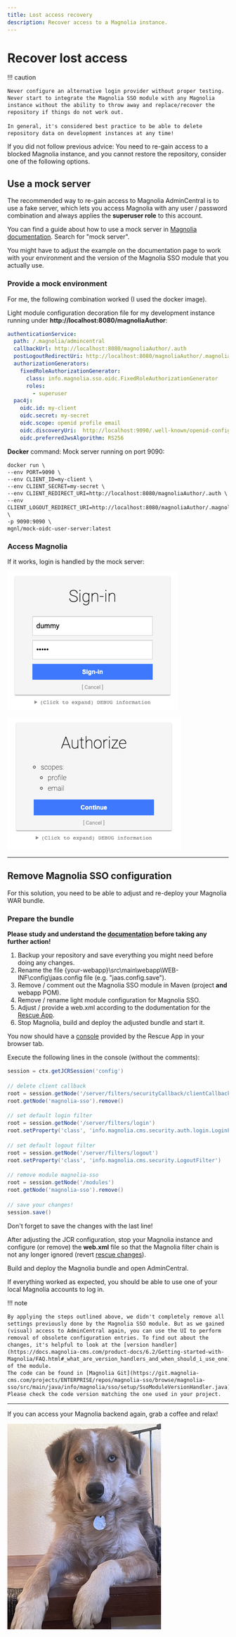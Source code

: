 ```yaml
---
title: Lost access recovery
description: Recover access to a Magnolia instance.
---
```


# Recover lost access

!!! caution

    Never configure an alternative login provider without proper testing. Never start to integrate the Magnolia SSO module with any Magnolia instance without the ability to throw away and replace/recover the repository if things do not work out.
    
    In general, it's considered best practice to be able to delete repository data on development instances at any time!

If you did not follow previous advice: You need to re-gain access to a blocked Magnolia instance, and you cannot restore the repository, consider one of the following options.

## Use a mock server

The recommended way to re-gain access to Magnolia AdminCentral is to use a fake server, which lets you access Magnolia with any user / password combination and always applies the **superuser role** to this account.

You can find a guide about how to use a mock server in [Magnolia documentation](https://docs.magnolia-cms.com). Search for "mock server".

You might have to adjust the example on the documentation page to work with your environment and the version of the Magnolia SSO module that you actually use.

### Provide a mock environment

For me, the following combination worked (I used the docker image).

Light module configuration decoration file for my development instance running under **http://localhost:8080/magnoliaAuthor**:

```yaml
authenticationService:
  path: /.magnolia/admincentral
  callbackUrl: http://localhost:8080/magnoliaAuthor/.auth
  postLogoutRedirectUri: http://localhost:8080/magnoliaAuthor/.magnolia/admincentral
  authorizationGenerators:
    fixedRoleAuthorizationGenerator:
      class: info.magnolia.sso.oidc.FixedRoleAuthorizationGenerator
      roles:
        - superuser
  pac4j:
    oidc.id: my-client
    oidc.secret: my-secret
    oidc.scope: openid profile email
    oidc.discoveryUri:  http://localhost:9090/.well-known/openid-configuration
    oidc.preferredJwsAlgorithm: RS256
```

**Docker** command: Mock server running on port 9090:

```shell
docker run \
--env PORT=9090 \
--env CLIENT_ID=my-client \
--env CLIENT_SECRET=my-secret \
--env CLIENT_REDIRECT_URI=http://localhost:8080/magnoliaAuthor/.auth \
--env CLIENT_LOGOUT_REDIRECT_URI=http://localhost:8080/magnoliaAuthor/.magnolia/admincentral \
-p 9090:9090 \
mgnl/mock-oidc-user-server:latest
```

### Access Magnolia

If it works, login is handled by the mock server:

![Mock sign-in](_img/lostaccess/01_mock-sign-in.png)

![Mock authorize](_img/lostaccess/02_mock-authorize.png)

---

## Remove Magnolia SSO configuration

For this solution, you need to be able to adjust and re-deploy your Magnolia WAR bundle.

### Prepare the bundle

**Please study and understand the [documentation](https://docs.magnolia-cms.com/product-docs/6.2/Modules/List-of-modules/Groovy-module.html#_rescue_app) before taking any further action!**

1. Backup your repository and save everything you might need before doing any changes.
2. Rename the file {your-webapp}\src\main\webapp\WEB-INF\config\jaas.config file (e.g. "jaas.config.save").
3. Remove / comment out the Magnolia SSO module in Maven (project **and** webapp POM).
4. Remove / rename light module configuration for Magnolia SSO.
5. Adjust / provide a web.xml according to the dodumentation for the [Rescue App](https://docs.magnolia-cms.com/product-docs/6.2/Modules/List-of-modules/Groovy-module.html#_rescue_app).
6. Stop Magnolia, build and deploy the adjusted bundle and start it.

You now should have a [console](https://docs.magnolia-cms.com/product-docs/6.2/_images/rescue-app.png) provided by the Rescue App in your browser tab.

Execute the following lines in the console (without the comments):

```groovy
session = ctx.getJCRSession('config')

// delete client callback
root = session.getNode('/server/filters/securityCallback/clientCallbacks')
root.getNode('magnolia-sso').remove()

// set default login filter 
root = session.getNode('/server/filters/login')
root.setProperty('class', 'info.magnolia.cms.security.auth.login.LoginFilter')

// set default logout filter
root = session.getNode('/server/filters/logout')
root.setProperty('class', 'info.magnolia.cms.security.LogoutFilter')

// remove module magnolia-sso
root = session.getNode('/modules')
root.getNode('magnolia-sso').remove()

// save your changes!
session.save()
```

Don't forget to save the changes with the last line!

After adjusting the JCR configuration, stop your Magnolia instance and configure (or remove) the **web.xml** file so that the Magnolia filter chain is not any longer ignored (revert [rescue changes](https://docs.magnolia-cms.com/product-docs/6.2/Modules/List-of-modules/Groovy-module.html#_rescue_app)).

Build and deploy the Magnolia bundle and open AdminCentral.

If everything worked as expected, you should be able to use one of your local Magnolia accounts to log in.

!!! note

    By applying the steps outlined above, we didn't completely remove all settings previously done by the Magnolia SSO module. But as we gained (visual) access to AdminCentral again, you can use the UI to perform removal of obsolete configuration entries. To find out about the changes, it's helpful to look at the [version handler](https://docs.magnolia-cms.com/product-docs/6.2/Getting-started-with-Magnolia/FAQ.html#_what_are_version_handlers_and_when_should_i_use_one) of the module.
    The code can be found in [Magnolia Git](https://git.magnolia-cms.com/projects/ENTERPRISE/repos/magnolia-sso/browse/magnolia-sso/src/main/java/info/magnolia/sso/setup/SsoModuleVersionHandler.java). Please check the code version matching the one used in your project.

---

If you can access your Magnolia backend again, grab a coffee and relax!

![Bandit relax](_img/lostaccess/03_bnd_relax.jpg)
